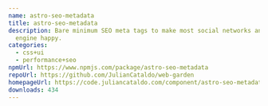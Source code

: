 ```yaml
---
name: astro-seo-metadata
title: astro-seo-metadata
description: Bare minimum SEO meta tags to make most social networks and Google
  engine happy.
categories:
  - css+ui
  - performance+seo
npmUrl: https://www.npmjs.com/package/astro-seo-metadata
repoUrl: https://github.com/JulianCataldo/web-garden
homepageUrl: https://code.juliancataldo.com/component/astro-seo-metadata
downloads: 434
---
```

